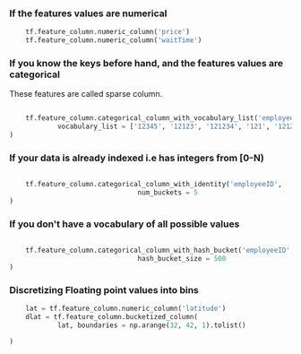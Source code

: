 ### If the features values are numerical
``` python
	tf.feature_column.numeric_column('price')
	tf.feature_column.numeric_column('waitTime')
```

### If you know the keys before hand, and the features values are categorical
These features are called sparse column.
``` python

	tf.feature_column.categorical_column_with_vocabulary_list('employeeID',
			vocabulary_list = ['12345', '12123', '121234', '121', '12122']		
)
```

### If your data is already indexed i.e has integers from [0-N)
``` python

	tf.feature_column.categorical_column_with_identity('employeeID',
								num_buckets = 5
)
```

### If you don't have a vocabulary of all possible values
``` python

	tf.feature_column.categorical_column_with_hash_bucket('employeeID',
								hash_bucket_size = 500
)
```

### Discretizing Floating point values into bins
``` python
	lat = tf.feature_column.numeric_column('latitude')
	dlat = tf.feature_column.bucketized_column(
			lat, boundaries = np.arange(32, 42, 1).tolist()

)
```
